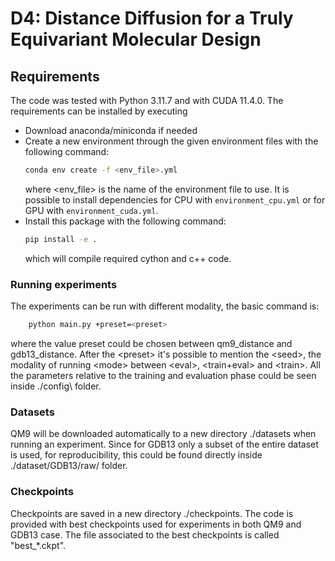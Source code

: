 # D4: Distance Diffusion for a Truly Equivariant Molecular Design

## Requirements

The code was tested with Python 3.11.7 and with CUDA 11.4.0. The requirements can be installed by executing 
- Download anaconda/miniconda if needed
- Create a new environment through the given environment files with the following command:
    ```bash
    conda env create -f <env_file>.yml
    ```
    where \<env_file\> is the name of the environment file to use. It is possible to install dependencies for CPU with `environment_cpu.yml` or for GPU with `environment_cuda.yml`.
- Install this package with the following command:
    ```bash
    pip install -e .
    ```
    which will compile required cython and c++ code.

### Running experiments

The experiments can be run with different modality, the basic command is:
```bash
    python main.py +preset=<preset> 
```
where the value preset could be chosen between qm9_distance and gdb13_distance.
After the \<preset\> it's possible to mention the \<seed\>, the modality of running \<mode\> between \<eval\>, \<train+eval\> and \<train\>. 
All the parameters relative to the training and evaluation phase could be seen inside ./config\ folder.

### Datasets

QM9 will be downloaded automatically to a new directory ./datasets when running an experiment. 
Since for GDB13 only a subset of the entire dataset is used, for reproducibility, this could be found directly inside ./dataset/GDB13/raw/ folder.

### Checkpoints

Checkpoints are saved in a new directory ./checkpoints. The code is provided with best checkpoints used for experiments in both QM9 and GDB13 case. The file associated to the best checkpoints is called "best_*.ckpt". 
